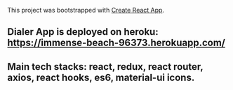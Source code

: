 This project was bootstrapped with [Create React App](https://github.com/facebook/create-react-app).

## Dialer App is deployed on heroku: https://immense-beach-96373.herokuapp.com/

## Main tech stacks: react, redux, react router, axios, react hooks, es6, material-ui icons.
